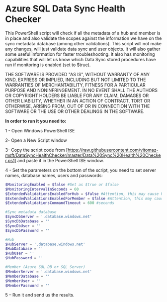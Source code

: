 # Azure SQL Data Sync Health Checker

This PowerShell script will check if all the metadata of a hub and member is in place and also validate the scopes against the information we have on the sync metadata database (among other validations). 
This script will not make any changes, will just validate data sync and user objects. 
It will also gather some useful information for faster troubleshooting.
It also has monitoring capabilities that will let us know which Data Sync stored procedures have run if monitoring is enabled (set to $true).

THE SOFTWARE IS PROVIDED "AS IS", WITHOUT WARRANTY OF ANY KIND, EXPRESS OR IMPLIED, INCLUDING BUT NOT LIMITED TO THE WARRANTIES OF MERCHANTABILITY, 
FITNESS FOR A PARTICULAR PURPOSE AND NONINFRINGEMENT. IN NO EVENT SHALL THE AUTHORS OR COPYRIGHT HOLDERS BE LIABLE FOR ANY CLAIM, DAMAGES OR OTHER LIABILITY, 
WHETHER IN AN ACTION OF CONTRACT, TORT OR OTHERWISE, ARISING FROM, OUT OF OR IN CONNECTION WITH THE SOFTWARE OR THE USE OR OTHER DEALINGS IN THE SOFTWARE.


**In order to run it you need to:**

1 - Open Windows PowerShell ISE

2- Open a New Script window

3- Copy the script code from [https://raw.githubusercontent.com/vitomaz-msft/DataSyncHealthChecker/master/Data%20Sync%20Health%20Checker.ps1] and paste it in the PowerShell ISE window.

4 - Set the parameters on the bottom of the script, you need to set server names, database names, users and passwords:
```powershell
$MonitoringEnabled = $false #Set as $true or $false
$MonitoringIntervalInSeconds = 60
$ExtendedValidationsEnabledForHub = $false #Attention, this may cause high I/O impact if set to true
$ExtendedValidationsEnabledForMember = $false #Attention, this may cause high I/O impact if set to true
$ExtendedValidationsCommandTimeout = 600 #seconds

#Sync metadata database
$SyncDbServer = '.database.windows.net'
$SyncDbDatabase = ''
$SyncDbUser = ''
$SyncDbPassword = ''

#Hub
$HubServer = '.database.windows.net'
$HubDatabase = ''
$HubUser = ''
$HubPassword = ''

#Member (Azure SQL DB or SQL Server)
$MemberServer = '.database.windows.net'
$MemberDatabase = ''
$MemberUser = ''
$MemberPassword = ''
```
5 – Run it and send us the results.
